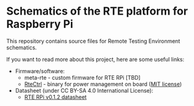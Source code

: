 # Schematics of the RTE platform for Raspberry Pi

This repository contains source files for Remote Testing Environment schematics.

If you want to read more about this project, here are some useful links:

* Firmware/software:
  - meta-rte - custom firmware for RTE RPi [TBD]
  - [RteCtrl](https://github.com/3mdeb/RteCtrl) - binary for power management on
  board ([MIT license](https://github.com/3mdeb/RteCtrl/blob/master/LICENSE))
* Datasheet (under CC BY-SA 4.0 International License):
  - [RTE RPi v0.1.2 datasheet](https://cloud.3mdeb.com/index.php/s/cM5Mi4w2mjKNpBY)
